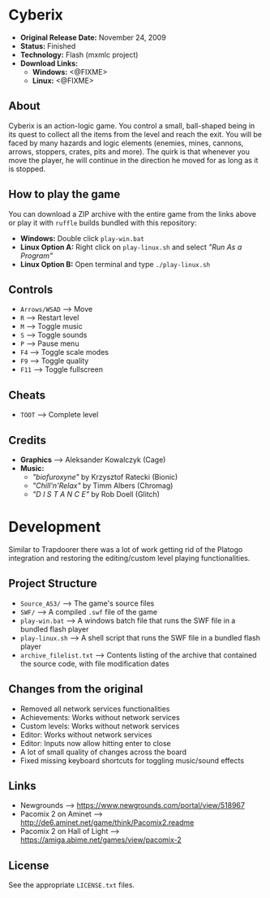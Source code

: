 # Cyberix

 - **Original Release Date:** November 24, 2009
 - **Status:** Finished
 - **Technology:** Flash (mxmlc project)
 - **Download Links:**
   - **Windows:** <@FIXME>
   - **Linux:** <@FIXME>


## About
Cyberix is an action-logic game. You control a small, ball-shaped being in its
quest to collect all the items from the level and reach the exit. You will be
faced by many hazards and logic elements (enemies, mines, cannons, arrows,
stoppers, crates, pits and more). The quirk is that whenever you move the
player, he will continue in the direction he moved for as long as it is stopped.


## How to play the game
You can download a ZIP archive with the entire game from the links above
or play it with `ruffle` builds bundled with this repository:

 - **Windows:** Double click `play-win.bat`
 - **Linux Option A:** Right click on `play-linux.sh` and
   select *"Run As a Program"*
 - **Linux Option B:** Open terminal and type `./play-linux.sh`


## Controls
 - `Arrows/WSAD` ⟶ Move
 - `R` ⟶ Restart level
 - `M` ⟶ Toggle music
 - `S` ⟶ Toggle sounds
 - `P` ⟶ Pause menu
 - `F4` ⟶ Toggle scale modes
 - `F9` ⟶ Toggle quality
 - `F11` ⟶ Toggle fullscreen


## Cheats
 - `TOOT` ⟶ Complete level


## Credits
 - **Graphics** ⟶ Aleksander Kowalczyk (Cage)
 - **Music:**
    - *"biofuroxyne"* by Krzysztof Ratecki (Bionic)
    - *"Chill'n'Relax"* by Timm Albers (Chromag)
    - *"D I S T A N C E"* by Rob Doell (Glitch)


# Development
Similar to Trapdoorer there was a lot of work getting rid of the Platogo
integration and restoring the editing/custom level playing functionalities.


## Project Structure
 - `Source_AS3/` ⟶ The game's source files
 - `SWF/` ⟶ A compiled `.swf` file of the game
 - `play-win.bat` ⟶ A windows batch file that runs the SWF file in
   a bundled flash player
 - `play-linux.sh` ⟶ A shell script that runs the SWF file in
   a bundled flash player
 - `archive_filelist.txt` ⟶ Contents listing of the archive that contained the
   source code, with file modification dates


## Changes from the original
 - Removed all network services functionalities
 - Achievements: Works without network services
 - Custom levels: Works without network services
 - Editor: Works without network services
 - Editor: Inputs now allow hitting enter to close
 - A lot of small quality of changes across the board
 - Fixed missing keyboard shortcuts for toggling music/sound effects


## Links
 - Newgrounds ⟶ https://www.newgrounds.com/portal/view/518967
 - Pacomix 2 on Aminet ⟶ http://de6.aminet.net/game/think/Pacomix2.readme
 - Pacomix 2 on Hall of Light ⟶ https://amiga.abime.net/games/view/pacomix-2


## License
See the appropriate `LICENSE.txt` files.